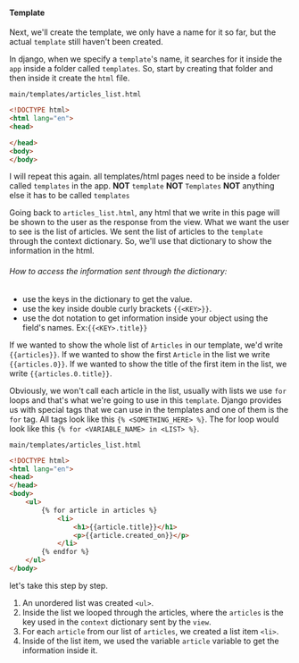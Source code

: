 #### Template

Next, we'll create the template, we only have a name for it so far, but the actual `template` still haven't been created. 

In django, when we specify a `template`'s name, it searches for it inside the `app` inside a folder called `templates`. So, start by creating that folder and then inside it create the `html` file.

`main/templates/articles_list.html`
```html
<!DOCTYPE html>
<html lang="en">
<head>

</head>
<body>
</body>
```

I will repeat this again. all templates/html pages need to be inside a folder called `templates` in the app.
**NOT** `template`
**NOT** `Templates`
**NOT** anything else
it has to be called `templates`

Going back to `articles_list.html`, any html that we write in this page will be shown to the user as the response from the view. What we want the user to see is the list of articles. We sent the list of articles to the `template` through the context dictionary. So, we'll use that dictionary to show the information  in the html.

###### How to access the information sent through the dictionary:
 * use the keys in the dictionary to get the value.
 * use the key inside double curly brackets `{{<KEY>}}`.
 * use the dot notation to get information inside your object using the field's names. Ex:`{{<KEY>.title}}`

If we wanted to show the whole list of `Articles` in our template, we'd write `{{articles}}`.
If we wanted to show the first `Article` in the list we write `{{articles.0}}`.
If we wanted to show the title of the first item in the list, we write `{{articles.0.title}}`.

Obviously, we won't call each article in the list, usually with lists we use `for` loops and that's what we're going to use in this `template`. Django provides us with special tags that we can use in the templates and one of them is the `for` tag. All tags look like this `{% <SOMETHING_HERE> %}`. The for loop would look like this `{% for <VARIABLE_NAME> in <LIST> %}`.

`main/templates/articles_list.html`
```html
<!DOCTYPE html>
<html lang="en">
<head>
</head>
<body>
    <ul>
        {% for article in articles %}
            <li>
                <h1>{{article.title}}</h1>
                <p>{{article.created_on}}</p>
            </li>
        {% endfor %}
    </ul>
</body>
```

let's take this step by step.
 1. An unordered list was created `<ul>`.
 2. Inside the list we looped through the articles, where the `articles` is the key used in the `context` dictionary sent by the `view`.
 3. For each `article` from our list of `articles`, we created a list item `<li>`.
 4. Inside of the list item, we used the variable `article` variable to get the information inside it.
